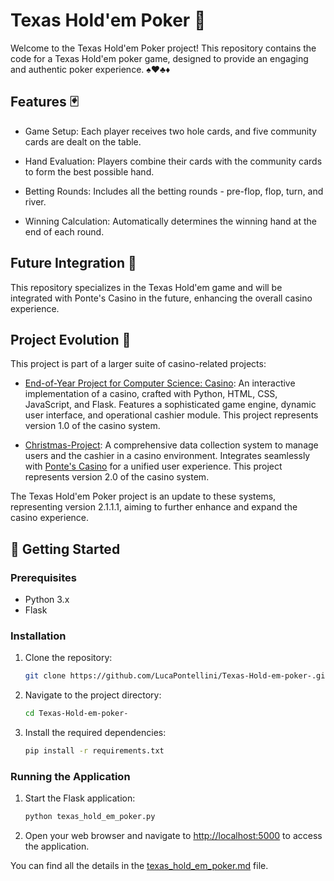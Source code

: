# Texas Hold'em Poker 🎲
Welcome to the Texas Hold'em Poker project! This repository contains the code for a Texas Hold'em poker game, designed to provide an engaging and authentic poker experience. ♠️♥️♣️♦️

## Features 🃏
- Game Setup: Each player receives two hole cards, and five community cards are dealt on the table.

- Hand Evaluation: Players combine their cards with the community cards to form the best possible hand.

- Betting Rounds: Includes all the betting rounds - pre-flop, flop, turn, and river.

- Winning Calculation: Automatically determines the winning hand at the end of each round.

## Future Integration 🌟
This repository specializes in the Texas Hold'em game and will be integrated with Ponte's Casino in the future, enhancing the overall casino experience.

## Project Evolution 🚀
This project is part of a larger suite of casino-related projects:

- [End-of-Year Project for Computer Science: Casino](https://github.com/LucaPontellini/End-of-Year-Project-for-Computer-Science-Poker.git): An interactive implementation of a casino, crafted with Python, HTML, CSS, JavaScript, and Flask. Features a sophisticated game engine, dynamic user interface, and operational cashier module. This project represents version 1.0 of the casino system.
  
- [Christmas-Project](https://github.com/LucaPontellini/Christmas-project.git): A comprehensive data collection system to manage users and the cashier in a casino environment. Integrates seamlessly with [Ponte's Casino](https://github.com/LucaPontellini/End-of-Year-Project-for-Computer-Science-Poker-.git) for a unified user experience. This project represents version 2.0 of the casino system.

The Texas Hold'em Poker project is an update to these systems, representing version 2.1.1.1, aiming to further enhance and expand the casino experience.

## 🚀 Getting Started

### Prerequisites
- Python 3.x
- Flask

### Installation
1. Clone the repository:
    ```bash
    git clone https://github.com/LucaPontellini/Texas-Hold-em-poker-.git
    ```
2. Navigate to the project directory:
    ```bash
    cd Texas-Hold-em-poker-
    ```
3. Install the required dependencies:
    ```bash
    pip install -r requirements.txt
    ```

### Running the Application
1. Start the Flask application:
    ```bash
    python texas_hold_em_poker.py
    ```
2. Open your web browser and navigate to [http://localhost:5000](http://localhost:5000) to access the application.

You can find all the details in the [texas_hold_em_poker.md](https://github.com/LucaPontellini/Christmas-project/blob/main/texas_hold_em_poker.md) file.
